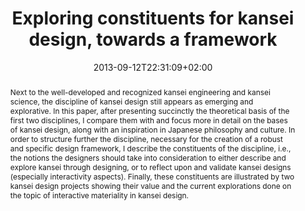 ---
members: ["PLevy"]
slug: exploring-constituents-for-kansei-design-towards-a-framework
title: "Exploring constituents for kansei design, towards a framework"
layout: publi
searchFilter: Publication
searchWeight: 8
publitype: inproceedings
subsection: conference
kansei: true
researchpage: true
research: 
    -  kansei
institution:
    heig: 1
    logo: TUe
    short: 'TU/e'
    name: "Eindhoven University of Technology"
    web: "https://www.tue.nl/en/"
    colo: "#c72125"
chaire: false
date: 2013-09-12T22:31:09+02:00
citation:
    authors:
        1: ["Levy", "Pierre", "P."]
    year: 2013
    title: "Exploring constituents for kansei design, towards a framework"
    proceedings: "the Proceedings of 5th International Congress of International Association of Societies of Design Research, IASDR 2013"
    firstpage: "148"
    lastpage: "159"
    publisher: ["Shibaura University of Technology", "Tokyo, Japan"]
reference: "Lévy, P. (2013). Exploring constituents for kansei design, towards a framework. the Proceedings of 5th International Congress of International Association of Societies of Design Research, IASDR 2013 (pp 148–159). Tokyo, Japan: Shibaura University of Technology."
abstract: "Next to the well-developed and recognized kansei engineering and kansei science, the discipline of kansei design still appears as emerging and explorative. In this paper, after presenting succinctly the theoretical basis of the first two disciplines, I compare them with and focus more in detail on the bases of kansei design, along with an inspiration in Japanese philosophy and culture. In order to structure further the discipline, necessary for the creation of a robust and specific design framework, I describe the constituents of the discipline, i.e., the notions the designers should take into consideration to either describe and explore kansei through designing, or to reflect upon and validate kansei designs (especially interactivity aspects). Finally, these constituents are illustrated by two kansei design projects showing their value and the current explorations done on the topic of interactive materiality in kansei design."
link:
    1: ["paper", "paper", "https://1drv.ms/b/s!AnQx_v88q65Qv4QrrOpWeJa5H_YyXw?e=EmYycb"]
---